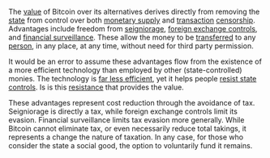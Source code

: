 The [value](Glossary#value) of Bitcoin over its alternatives derives directly from removing the [state](Glossary#state) from control over both [monetary supply](Glossary#subsidy) and [transaction](Glossary#transaction) [censorship](Glossary#censorship). Advantages include freedom from [seigniorage](https://en.m.wikipedia.org/wiki/Seigniorage), [foreign exchange controls](https://en.m.wikipedia.org/wiki/Foreign_exchange_controls), and [financial surveillance](https://en.m.wikipedia.org/wiki/Know_your_customer). These allow the money to be [transferred](Glossary#transfer) to any [person](Glossary#person), in any place, at any time, without need for third party permission.

It would be an error to assume these advantages flow from the existence of a more efficient technology than employed by other (state-controlled) monies. The technology is [far less efficient](Scalability-Principle), yet it helps people [resist state controls](Risk-Sharing-Principle). Is is this [resistance](Axiom-of-Resistance) that provides the value.

These advantages represent cost reduction through the avoidance of tax. Seigniorage is directly a tax, while foreign exchange controls limit its evasion. Financial surveillance limits tax evasion more generally. While Bitcoin cannot eliminate tax, or even necessarily reduce total takings, it represents a change the nature of taxation. In any case, for those who consider the state a social good, the option to voluntarily fund it remains.